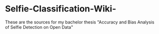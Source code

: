 # Selfie-Classification-Wiki-
These are the sources for my bachelor thesis "Accuracy and Bias Analysis of Selfie Detection on Open Data"
